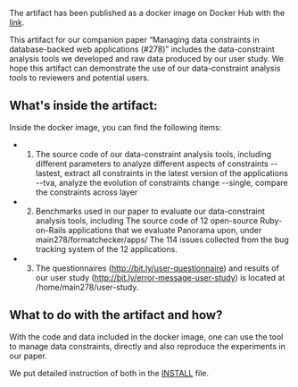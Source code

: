 The artifact has been published as a docker image on Docker Hub with the [link](http://bit.ly/docker-image-278).  

This artifact for our companion paper “Managing data constraints in database-backed web applications (#278)” includes the data-constraint analysis tools we developed and raw data produced by our user study. 
We hope this artifact can demonstrate the use of our data-constraint analysis tools to reviewers and potential users.


## What's inside the artifact:

Inside the docker image, you can find the following items:

* 1. The source code of our data-constraint analysis tools, including different parameters to analyze different aspects of constraints
  --lastest, extract all constraints in the latest version of the applications
  --tva, analyze the evolution of constraints change
  --single, compare the constraints across layer 
  
* 2. Benchmarks used in our paper to evaluate our data-constraint analysis tools, including
The source code of 12 open-source Ruby-on-Rails applications that we evaluate Panorama upon, under main278/formatchecker/apps/
The 114 issues collected from the bug tracking system of the 12 applications.

* 3. The questionnaires (http://bit.ly/user-questionnaire) and results of our user study (http://bit.ly/error-message-user-study) is located at /home/main278/user-study.

## What to do with the artifact and how?

With the code and data included in the docker image, one can use the tool to manage data constraints, directly and also reproduce the experiments in our paper. 

We put detailed instruction of both in the [INSTALL](https://github.com/manageconstraints/rose6icse/blob/master/submissions/available/junwenyang/README.md) file. 
